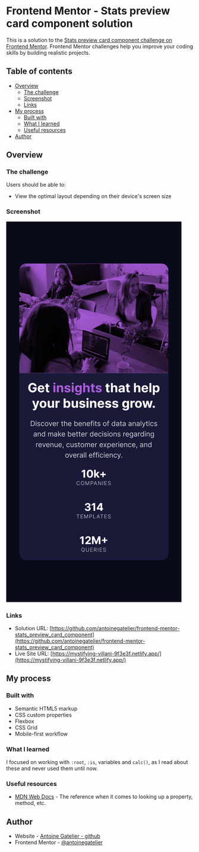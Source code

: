 # Frontend Mentor - Stats preview card component solution

This is a solution to the [Stats preview card component challenge on Frontend Mentor](https://www.frontendmentor.io/challenges/stats-preview-card-component-8JqbgoU62). Frontend Mentor challenges help you improve your coding skills by building realistic projects. 

## Table of contents

- [Overview](#overview)
  - [The challenge](#the-challenge)
  - [Screenshot](#screenshot)
  - [Links](#links)
- [My process](#my-process)
  - [Built with](#built-with)
  - [What I learned](#what-i-learned)
  - [Useful resources](#useful-resources)
- [Author](#author)

## Overview

### The challenge

Users should be able to:

- View the optimal layout depending on their device's screen size

### Screenshot

![](./screenshot_mobile.png)

### Links

- Solution URL: [https://github.com/antoinegatelier/frontend-mentor-stats_preview_card_component](https://github.com/antoinegatelier/frontend-mentor-stats_preview_card_component)
- Live Site URL: [https://mystifying-villani-9f3e3f.netlify.app/](https://mystifying-villani-9f3e3f.netlify.app/)

## My process

### Built with

- Semantic HTML5 markup
- CSS custom properties
- Flexbox
- CSS Grid
- Mobile-first workflow

### What I learned

I focused on working with `:root`, `:is`, variables and `calc()`, as I read about these and never used them until now.

### Useful resources

- [MDN Web Docs](https://developer.mozilla.org/fr/) - The reference when it comes to looking up a property, method, etc.

## Author

- Website - [Antoine Gatelier - github](https://github.com/antoinegatelier)
- Frontend Mentor - [@antoinegatelier](https://www.frontendmentor.io/profile/antoinegatelier)
